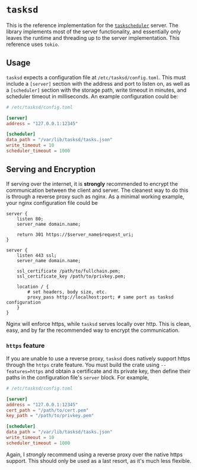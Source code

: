 # `tasksd`

This is the reference implementation for the 
[`taskscheduler`](https://github.com/joepigott/taskscheduler) server. The 
library implements most of the server functionality, and essentially only 
leaves the runtime and threading up to the server implementation. This 
reference uses `tokio`.

## Usage

`tasksd` expects a configuration file at `/etc/tasksd/config.toml`. This must
include a `[server]` section with the address and port to listen on, as well as
a `[scheduler]` section with the storage path, write timeout in minutes, and 
scheduler timeout in milliseconds. An example configuration could be:
```toml
# /etc/tasksd/config.toml

[server]
address = "127.0.0.1:12345"

[scheduler]
data_path = "/var/lib/tasksd/tasks.json"
write_timeout = 10
scheduler_timeout = 1000
```

## Serving and Encryption

If serving over the internet, it is **strongly** recommended to encrypt the
communication between the client and server. The cleanest way to do this is
through a reverse proxy such as nginx. As a minimal working example, your
nginx configuration file could be
```
server {
    listen 80;
    server_name domain.name;

    return 301 https://$server_name$request_uri;
}

server {
    listen 443 ssl;
    server_name domain.name;

    ssl_certificate /path/to/fullchain.pem;
    ssl_certificate_key /path/to/privkey.pem;

    location / {
        # set headers, body size, etc.
        proxy_pass http://localhost:port; # same port as tasksd configuration
    }
}
```
Nginx will enforce https, while `tasksd` serves locally over http. This is 
clean, easy, and by far the recommended way to encrypt the communication.

### `https` feature

If you are unable to use a reverse proxy, `tasksd` does natively support https
through the `https` crate feature. You must build the crate using
`--features=https` and obtain a certificate and its private key, then define 
their paths in the configuration file's `server` block. For example,
```toml
# /etc/tasksd/config.toml

[server]
address = "127.0.0.1:12345"
cert_path = "/path/to/cert.pem"
key_path = "/path/to/privkey.pem"

[scheduler]
data_path = "/var/lib/tasksd/tasks.json"
write_timeout = 10
scheduler_timeout = 1000
```
Again, I *strongly* recommend using a reverse proxy over the native https 
support. This should only be used as a last resort, as it's much less flexible.
